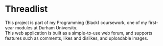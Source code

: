 # Threadlist

This project is part of my Programming (Black) coursework, one of my first-year modules at Durham University.  
This web application is built as a simple-to-use web forum, and supports features such as comments, likes and dislikes, and uploadable images.

